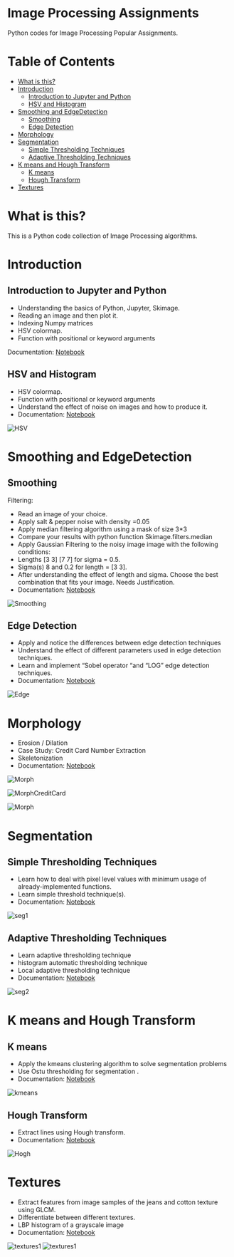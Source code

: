 
# Image Processing Assignments

Python codes for Image Processing Popular Assignments.


# Table of Contents
   * [What is this?](#what-is-this)
   * [Introduction](#Introduction)
      * [Introduction to Jupyter and Python](#Introduction-to-Jupyter-and-Python)
      * [HSV and Histogram](#HSV-and-Histogram)
   * [Smoothing and EdgeDetection](#Smoothing-and-EdgeDetection)
      * [Smoothing](#Smoothing)
      * [Edge Detection](#Edge-Detection)
   * [Morphology](#Morphology)
   * [Segmentation](#Segmentation)
      * [Simple Thresholding Techniques](#Simple-Thresholding-Techniques)
      * [Adaptive Thresholding Techniques](#Adaptive-Thresholding-Techniques)
   * [K means and Hough Transform](#K-means-and-Hough-Transform)
      * [K means](#K-means)
      * [Hough Transform](#Hough-Transform)
   * [Textures](#Textures)
  
# What is this?

This is a Python code collection of Image Processing algorithms.

# Introduction

## Introduction to Jupyter and Python
- Understanding the basics of Python, Jupyter, Skimage.
- Reading an image and then plot it.
- Indexing Numpy matrices
- HSV colormap.
- Function with positional or keyword arguments

Documentation: [Notebook](https://github.com/marwankefah/Image-Processing-Assignments/blob/master/Introduction%20to%20Jupyter%20%26%20Python%20(HSV%2CHistogram%20Lab)/Lab_1_std.ipynb)

## HSV and Histogram

- HSV colormap.
- Function with positional or keyword arguments
- Understand the effect of noise on images and how to produce it.
- Documentation: [Notebook](https://github.com/marwankefah/Image-Processing-Assignments/blob/master/Introduction%20to%20Jupyter%20%26%20Python%20(HSV%2CHistogram%20Lab)/Lab_1_std.ipynb)

![HSV](https://github.com/marwankefah/Image-Processing-Assignments/blob/master/imgs/HSV.PNG)

# Smoothing and EdgeDetection
## Smoothing
Filtering:
- Read an image of your choice.
- Apply salt & pepper noise with density =0.05
- Apply median filtering algorithm using a mask of size 3*3
- Compare your results with python function Skimage.filters.median
- Apply Gaussian Filtering to the noisy image image with the following conditions:
- Lengths [3 3] [7 7] for sigma = 0.5.
- Sigma(s) 8 and 0.2 for length = [3 3].
- After understanding the effect of length and sigma. Choose the best combination that fits your image. Needs Justification.
- Documentation: [Notebook](https://github.com/marwankefah/Image-Processing-Assignments/blob/master/Smoothing%20%26%20EdgeDetection/lab4_part1_smoothing_STD/Lab_4_part1_STD.ipynb)

![Smoothing](https://github.com/marwankefah/Image-Processing-Assignments/blob/master/imgs/Smoothing.PNG)

## Edge Detection
- Apply and notice the differences between edge detection techniques
- Understand the effect of different parameters used in edge detection techniques.
- Learn and implement “Sobel operator “and “LOG” edge detection techniques.
- Documentation: [Notebook](https://github.com/marwankefah/Image-Processing-Assignments/blob/master/Smoothing%20%26%20EdgeDetection/Lab4_part2_edge_detectionSTD/Lab_5_STD.ipynb)

![Edge](https://github.com/marwankefah/Image-Processing-Assignments/blob/master/imgs/Edge%20Detection.PNG)

# Morphology
- Erosion / Dilation
- Case Study: Credit Card Number Extraction
- Skeletonization
- Documentation: [Notebook](https://github.com/marwankefah/Image-Processing-Assignments/blob/master/Morphology/lab5-STD.ipynb)

![Morph](https://github.com/marwankefah/Image-Processing-Assignments/blob/master/imgs/Morph.PNG)

![MorphCreditCard](https://github.com/marwankefah/Image-Processing-Assignments/blob/master/imgs/Morph_Credit_Card.PNG)

![Morph](https://github.com/marwankefah/Image-Processing-Assignments/blob/master/imgs/Morph_Skelt.PNG)

# Segmentation
## Simple Thresholding Techniques
- Learn how to deal with pixel level values with minimum usage of already-implemented functions.
- Learn simple threshold technique(s).
- Documentation: [Notebook](https://github.com/marwankefah/Image-Processing-Assignments/blob/master/Segmentation/lab06-seg-part1/Lab_6_STD.ipynb)

![seg1](https://github.com/marwankefah/Image-Processing-Assignments/blob/master/imgs/seg1.PNG)

## Adaptive Thresholding Techniques
- Learn adaptive thresholding technique
- histogram automatic thresholding technique
- Local adaptive thresholding technique
- Documentation: [Notebook](https://github.com/marwankefah/Image-Processing-Assignments/blob/master/Segmentation/lab06-seg-part2/Lab_7_STD.ipynb)

![seg2](https://github.com/marwankefah/Image-Processing-Assignments/blob/master/imgs/seg2.PNG)

# K means and Hough Transform
## K means
- Apply the kmeans clustering algorithm to solve segmentation problems
- Use Ostu thresholding for segmentation .
- Documentation: [Notebook](https://github.com/marwankefah/Image-Processing-Assignments/blob/master/K-means%20%26%20Hough%20Transform/Lab_8_STD.ipynb)

![kmeans](https://github.com/marwankefah/Image-Processing-Assignments/blob/master/imgs/K-means.PNG)

## Hough Transform
- Extract lines using Hough transform.
- Documentation: [Notebook](https://github.com/marwankefah/Image-Processing-Assignments/blob/master/K-means%20%26%20Hough%20Transform/Lab_8_STD.ipynb)

![Hogh](https://github.com/marwankefah/Image-Processing-Assignments/blob/master/imgs/Hough%2CPNG.PNG)

# Textures
- Extract features from image samples of the jeans and cotton texture using GLCM.
- Differentiate between different textures.
- LBP histogram of a grayscale image
- Documentation: [Notebook](https://github.com/marwankefah/Image-Processing-Assignments/blob/master/Textures/lab08_STD_texture.ipynb)

![textures1](https://github.com/marwankefah/Image-Processing-Assignments/blob/master/imgs/textures1.PNG)
![textures1](https://github.com/marwankefah/Image-Processing-Assignments/blob/master/imgs/textures.PNG)
